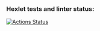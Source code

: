 ### Hexlet tests and linter status:
[![Actions Status](https://github.com/justpwned/python-project-lvl2/workflows/hexlet-check/badge.svg)](https://github.com/justpwned/python-project-lvl2/actions)